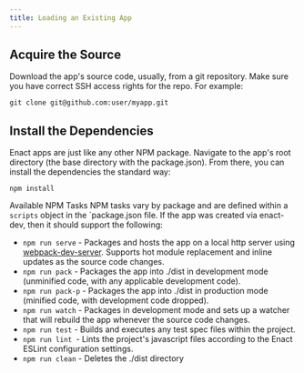 ```yaml
---
title: Loading an Existing App
---
```

## Acquire the Source

Download the app's source code, usually, from a git repository. Make sure you have correct SSH access rights for the repo.  For example:

```
git clone git@github.com:user/myapp.git
```

## Install the Dependencies

Enact apps are just like any other NPM package. Navigate to the app's root directory (the base directory with the package.json). From there, you can install the dependencies the standard way:

```
npm install
```

Available NPM Tasks
NPM tasks vary by package and are defined within a `scripts` object in the `package.json file. If the app was created via enact-dev, then it should support the following:

* `npm run serve` - Packages and hosts the app on a local http server using [webpack-dev-server](https://webpack.github.io/docs/webpack-dev-server.html). Supports hot module replacement and inline updates as the source code changes.
* `npm run pack` - Packages the app into ./dist in development mode (unminified code, with any applicable development code).
* `npm run pack-p` - Packages the app into ./dist in production mode (minified code, with development code dropped).
* `npm run watch` - Packages in development mode and sets up a watcher that will rebuild the app whenever the source code changes.
* `npm run test` - Builds and executes any test spec files within the project.
* `npm run lint `- Lints the project's javascript files according to the Enact ESLint configuration settings.
* `npm run clean` - Deletes the ./dist directory
